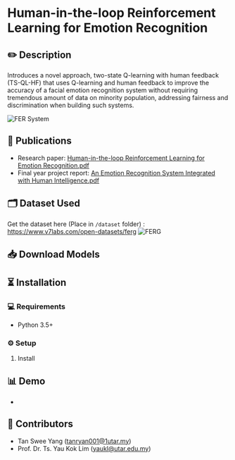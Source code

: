 # Human-in-the-loop Reinforcement Learning for Emotion Recognition

## ✏️ Description
Introduces a novel approach, two-state Q-learning with human feedback (TS-QL-HF) that uses Q-learning and human feedback to improve the accuracy of a facial emotion recognition system without requiring tremendous amount of data on minority population, addressing fairness and discrimination when building such systems.

![FER System](https://github.com/tansweeyang/Human-in-the-loop-Reinforcement-Learning-for-Emotion-Recognition/blob/ba6fc30777812190ac3a97de65332fbf957dfd28/FER_Flow.jpg)

## 📝 Publications
- Research paper: [Human-in-the-loop Reinforcement Learning for Emotion Recognition.pdf](https://github.com/tansweeyang/Human-in-the-loop-Reinforcement-Learning-for-Emotion-Recognition/blob/650a5d08414160b20a9c1318e002ae5039f6b3f9/HITL%20FER5_Submitted.pdf)
- Final year project report:
[An Emotion Recognition System Integrated with Human Intelligence.pdf](https://github.com/tansweeyang/An-Emotion-Recognition-System-Integrated-with-Human-Intelligence/blob/75cbc1d33f7cc33245475dbf1f9e036436d7afe1/documents/SE_1904180_FYP%20report%20-%20TanSweeYang.pdf)

## 🗂️ Dataset Used
Get the dataset here (Place in ```/dataset``` folder) : https://www.v7labs.com/open-datasets/ferg
![FERG](https://grail.cs.washington.edu/projects/deepexpr/sampleimages.jpg)

## 📥 Download Models

## ⏳ Installation
### 💻 Requirements
- Python 3.5+
### ⚙️ Setup
1. Install

## 📊 Demo
- 

## 👥 Contributors
- Tan Swee Yang  (tanryan001@1utar.my)
- Prof. Dr. Ts. Yau Kok Lim (yaukl@utar.edu.my)


